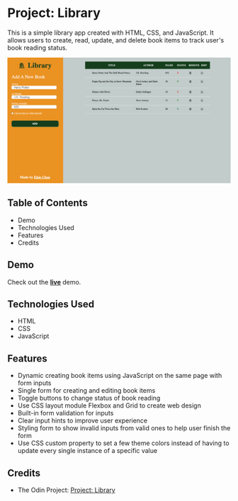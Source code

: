 # Project: Library
This is a simple library app created with HTML, CSS, and JavaScript. It allows users to create, read, update, and delete book items to track user's book reading status.

![App Dashboard](dashboard.png)
## Table of Contents
- Demo
- Technologies Used
- Features
- Credits

## Demo
Check out the [**live**](https://elsiechen.github.io/project-library/) demo.

## Technologies Used
- HTML
- CSS
- JavaScript

## Features
- Dynamic creating book items using JavaScript on the same page with form inputs
- Single form for creating and editing book items
- Toggle buttons to change status of book reading
- Use CSS layout module Flexbox and Grid to create web design
- Built-in form validation for inputs
- Clear input hints to improve user experience
- Styling form to show invalid inputs from valid ones to help user finish the form
- Use CSS custom property to set a few theme colors instead of having to update every single instance of a specific value
## Credits
- The Odin Project: [Project: Library](https://www.theodinproject.com/lessons/node-path-javascript-library)


